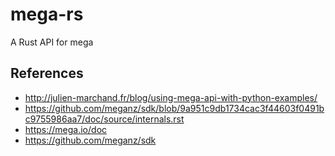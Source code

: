 # mega-rs
A Rust API for mega

## References
 * http://julien-marchand.fr/blog/using-mega-api-with-python-examples/
 * https://github.com/meganz/sdk/blob/9a951c9db1734cac3f44603f0491bc9755986aa7/doc/source/internals.rst
 * https://mega.io/doc
 * https://github.com/meganz/sdk
